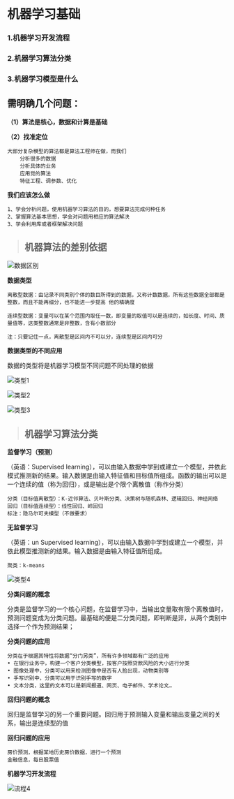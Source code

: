 # 机器学习基础

### 1.机器学习开发流程

### 2.机器学习算法分类

### 3.机器学习模型是什么

## 需明确几个问题：
	
**（1）算法是核心，数据和计算是基础**

**（2）找准定位**
	
	大部分复杂模型的算法都是算法工程师在做，而我们
		分析很多的数据
		分析具体的业务
		应用觉的算法
		特征工程、调参数、优化
**我们应该怎么做**

	1、学会分析问题，使用机器学习算法的目的，想要算法完成何种任务
	2、掌握算法基本思想，学会对问题用相应的算法解决
	3、学会利用库或者框架解决问题

> ## 机器算法的差别依据

![数据区别](https://github.com/zhouf00/video-190420/raw/master/video_LM/image/d41.png)

**数据类型**
	
	离散型数据：由记录不同类别个体的数目所得到的数据，又称计数数据，所有这些数据全部都是整数，而且不能再细分，也不能进一步提高 他的精确度
	
	连续型数据：变量可以在某个范围内取任一数，即变量的取值可以是连续的，如长度、时间、质量值等，这类整数通常是非整数，含有小数部分

	注：只要记住一点，离散型是区间内不可以分，连续型是区间内可分
**数据类型的不同应用**

数据的类型将是机器学习模型不同问题不同处理的依据

![类型1](https://github.com/zhouf00/video-190420/raw/master/video_LM/image/d42.png)

![类型2](https://github.com/zhouf00/video-190420/raw/master/video_LM/image/d43.png)

![类型3](https://github.com/zhouf00/video-190420/raw/master/video_LM/image/d44.png)

> ## 机器学习算法分类

**监督学习（预测）**

（英语：Supervised learning），可以由输入数据中学到或建立一个模型，并依此模式推测新的结果。输入数据是由输入特征值和目标值所组成。函数的输出可以是一个连续的值（称为回归），或是输出是个限个离散值（称作分类）
	
	分类（目标值离散型）：K-近邻算法、贝叶斯分类、决策树与随机森林、逻辑回归、神经网络
	回归（目标值连续型）：线性回归、岭回归
	标注：隐马尔可夫模型（不做要求）
**无监督学习**

（英语：un Supervised learning），可以由输入数据中学到或建立一个模型，并依此模型推测新的结果。输入数据是由输入特征值所组成。

	聚类：k-means




![类型4](https://github.com/zhouf00/video-190420/raw/master/video_LM/image/d45.png)

**分类问题的概念**

分类是监督学习的一个核心问题，在监督学习中，当输出变量取有限个离散值时，预测问题变成为分类问题。最基础的便是二分类问题，即判断是非，从两个类别中选择一个作为预测结果；

**分类问题的应用**

	分类在于根据其特性将数据“分门另类”，所有许多领域都有广泛的应用
	• 在银行业务中，构建一个客户分类模型，按客户按照贷款风险的大小进行分类
	• 图像处理中，分类可以用来检测图像中是否有人脸出现，动物类别等
	• 手写识别中，分类可以用于识别手写的数字
	• 文本分类，这里的文本可以是新闻报道、网页、电子邮件、学术论文…

**回归问题的概念**

回归是监督学习的另一个重要问题。回归用于预测输入变量和输出变量之间的关系，输出是连续型的值

**回归问题的应用**

	房价预测，根据某地历史房价数据，进行一个预测
	金融信息，每日股票值

**机器学习开发流程**

![流程4](https://github.com/zhouf00/video-190420/raw/master/video_LM/image/d46.png)